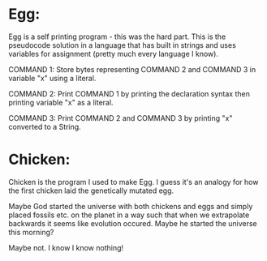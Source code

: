# Egg:
Egg is a self printing program - this was the hard part.
This is the pseudocode solution in a language that has built in strings and uses variables for assignment (pretty much every language I know).

COMMAND 1:
    Store bytes representing COMMAND 2 and COMMAND 3 in variable "x" using a literal.
    
COMMAND 2:
    Print COMMAND 1 by printing the declaration syntax then printing variable "x" as a literal.
    
COMMAND 3:
    Print COMMAND 2 and COMMAND 3 by printing "x" converted to a String.

# Chicken:
Chicken is the program I used to make Egg.
I guess it's an analogy for how the first chicken laid the genetically mutated egg.

Maybe God started the universe with both chickens and eggs and simply placed fossils etc. on the planet in a way such that when we extrapolate backwards it seems like evolution occured. Maybe he started the universe this morning?

Maybe not. I know I know nothing!
